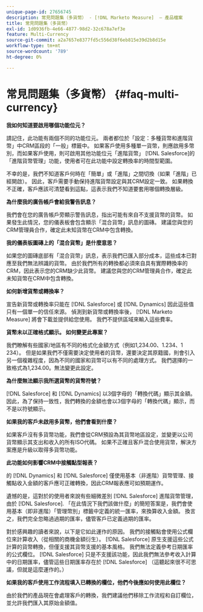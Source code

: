 ```yaml
---
unique-page-id: 27656745
description: 常見問題集（多貨幣） - [!DNL Marketo Measure]  — 產品檔案
title: 常見問題集（多貨幣）
exl-id: 1d0936fb-4e66-4877-98d2-32c678a7ef3e
feature: Multi-Currency
source-git-commit: a2a7657e8377fd5c556d38f6eb815e39d2b8d15e
workflow-type: tm+mt
source-wordcount: '789'
ht-degree: 0%

---
```


# 常見問題集（多貨幣） {#faq-multi-currency}

**我如何知道要啟用哪個功能位元？**

請記住，此功能有兩個不同的功能位元。 兩者都位於「設定：多種貨幣和進階貨幣」中CRM區段的「一般」標籤中。 如果客戶使用多種單一貨幣，則應啟用多幣別，而如果客戶使用，則可啟用其他功能位元「進階貨幣」 [!DNL Salesforce]的「進階貨幣管理」功能，使用者可在此功能中設定轉換率的時間型範圍。

不幸的是，我們不知道客戶何時在「簡單」或「進階」之間切換（如果「進階」已經開啟）。 因此，客戶需要手動保持進階貨幣設定與其CRM設定一致。 如果轉換不正確，客戶應該可清楚看到這點，這表示我們不知道要套用哪個轉換層級。

**為什麼我的廣告帳戶會給我警告訊息？**

我們會在您的廣告帳戶旁顯示警告訊息，指出可能有來自不支援貨幣的貨幣。 如果發生此情況，您的儀表板會包含顯示「混合貨幣」訊息的圖磚。 建議您與您的CRM管理員合作，確定此未知貨幣在CRM中包含轉換。

**我的儀表板圖磚上的「混合貨幣」是什麼意思？**

如果您的圖磚底部有「混合貨幣」訊息，表示我們已匯入部分成本，這些成本已對應至我們無法辨識的貨幣。 由於我們所有的轉換都必須來自具有實際轉換率的CRM，因此表示您的CRM缺少此貨幣。 建議您與您的CRM管理員合作，確定此未知貨幣在CRM中包含轉換。

**如何新增貨幣或轉換率？**

宣告新貨幣或轉換率只能在 [!DNL Salesforce] 或 [!DNL Dynamics] 因此這些值只有一個單一的信任來源。 偵測到新貨幣或轉換率後， [!DNL Marketo Measure] 將會下載並提供給您使用。 我們不提供區域來輸入這些費率。

**貨幣未以正確格式顯示。 如何變更此專案？**

我們瞭解有些國家/地區有不同的格式化金額方式（例如1,234.00、1.234、1 234）。 但是如果我們不僅需要決定使用者的貨幣，還要決定其原籍國，則會引入另一個複雜程度，因為不同的國家和貨幣可以有不同的處理方式。 我們選擇的一致格式為1,234.00。無法變更此設定。

**為什麼無法顯示我所選貨幣的貨幣符號？**

[!DNL Salesforce] 和 [!DNL Dynamics] 以3個字母的「轉換代碼」顯示其金額。 因此，為了保持一致性，我們轉換的金額也會以3個字母的「轉換代碼」顯示，而不是以符號顯示。

**如果我的客戶未啟用多貨幣，他們會看到什麼？**

如果客戶沒有多貨幣功能，我們會從CRM預設為其貨幣地區設定，並變更以公司貨幣顯示其支出和收入的所有ISO代碼。 如果不正確且客戶混合使用貨幣，解決方案應是升級以取得多貨幣功能。

**此功能如何影響CRM中接觸點型報表？**

的 [!DNL Dynamics] 和 [!DNL Salesforce] 僅使用基本（非進階）貨幣管理、接觸點收入金額的客戶應可正確轉換，因此CRM報表應可如預期運作。

遺憾的是，這對於的使用者來說有些細微差別 [!DNL Salesforce] 進階貨幣管理，由於 [!DNL Salesforce]. 「在此情況下我們該做什麼」的簡短答案是，我們會使用基本（即非進階）「管理幣別」標籤中定義的統一匯率，來換算收入金額。 換言之，我們完全忽略過過期的匯率，儘管客戶已定義過期的匯率。

對於感興趣的讀者來說，以下是它如此運作的原因。 我們的接觸點會使用公式欄位來計算收入（從相關的商機金額衍生）。 [!DNL Salesforce] 原生支援這些公式計算的貨幣轉換，但僅支援其貨幣支援的基本風格。 我們無法定義參考日期匯率的公式欄位。 [!DNL Salesforce] 只是不支援該功能，因此我們無法參考收入計算中的日期匯率，儘管這些日期匯率存在於 [!DNL Salesforce] （這聽起來很不可思議，但就是這麼運作的。）

**如果我的客戶使用工作流程填入已轉換的欄位，他們今後應如何使用此欄位？**

由於我們的產品現在會處理客戶的轉換，我們建議他們移除工作流程和自訂欄位，並允許我們匯入其原始金額值。
